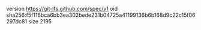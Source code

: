 version https://git-lfs.github.com/spec/v1
oid sha256:f5f116bca6bb3ea302bede231b04725a41199136b6b168d9c22c15f06297dc81
size 2195
